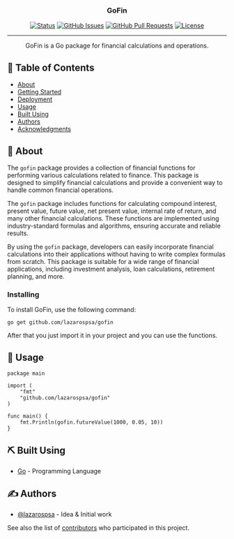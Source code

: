 <!-- <p align="center">
  <a href="" rel="noopener">
 <img width=200px height=200px src="https://i.imgur.com/6wj0hh6.jpg" alt="Project logo"></a>
</p> -->

<h3 align="center">GoFin</h3>

<div align="center">

[![Status](https://img.shields.io/badge/status-active-success.svg)]()
[![GitHub Issues](https://img.shields.io/github/issues/lazarospsa/gofin.svg)](https://github.com/lazarospsa/gofin/issues)
[![GitHub Pull Requests](https://img.shields.io/github/issues-pr/lazarospsa/gofin.svg)](https://github.com/lazarospsa/gofin/pulls)
[![License](https://img.shields.io/badge/license-MIT-blue.svg)](/LICENSE)

</div>

---

<p align="center"> GoFin is a Go package for financial calculations and operations.
    <br> 
</p>

## 📝 Table of Contents

- [About](#about)
- [Getting Started](#getting_started)
- [Deployment](#deployment)
- [Usage](#usage)
- [Built Using](#built_using)
- [Authors](#authors)
- [Acknowledgments](#acknowledgement)

## 🧐 About <a name = "about"></a>

The `gofin` package provides a collection of financial functions for performing various calculations related to finance. This package is designed to simplify financial calculations and provide a convenient way to handle common financial operations.

The `gofin` package includes functions for calculating compound interest, present value, future value, net present value, internal rate of return, and many other financial calculations. These functions are implemented using industry-standard formulas and algorithms, ensuring accurate and reliable results.

By using the `gofin` package, developers can easily incorporate financial calculations into their applications without having to write complex formulas from scratch. This package is suitable for a wide range of financial applications, including investment analysis, loan calculations, retirement planning, and more.

### Installing

To install GoFin, use the following command:

```
go get github.com/lazarospsa/gofin
```

After that you just import it in your project and you can use the functions.

## 🎈 Usage <a name="usage"></a>

```
package main

import (
	"fmt"
	"github.com/lazarospsa/gofin"
)

func main() {
	fmt.Println(gofin.futureValue(1000, 0.05, 10))
}
```

## ⛏️ Built Using <a name = "built_using"></a>

- [Go](https://go.dev/) - Programming Language

## ✍️ Authors <a name = "authors"></a>

- [@lazarospsa](https://github.com/lazarospsa) - Idea & Initial work

See also the list of [contributors](https://github.com/lazarospsa/gofin/contributors) who participated in this project.
